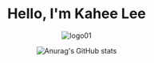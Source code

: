 <div align="center">   

  # Hello, I'm Kahee Lee
  

![logo01](https://user-images.githubusercontent.com/78326967/130378295-f70f414c-f55a-4662-bfb3-32bbf9460d71.png)

![Anurag's GitHub stats](https://github-readme-stats.vercel.app/api?username=Tomas1876&&show_icons=true&theme=tokyonight)
  
</div>   

